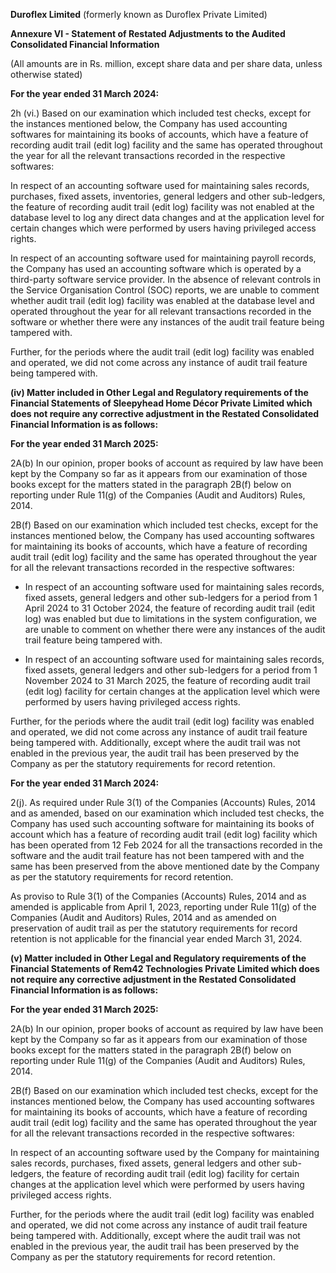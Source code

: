 **Duroflex Limited** (formerly known as Duroflex Private Limited)

**Annexure VI - Statement of Restated Adjustments to the Audited Consolidated Financial Information**

(All amounts are in Rs. million, except share data and per share data, unless otherwise stated)

**For the year ended 31 March 2024:**

2h (vi.) Based on our examination which included test checks, except for the instances mentioned below, the Company has used accounting softwares for maintaining its books of accounts, which have a feature of recording audit trail (edit log) facility and the same has operated throughout the year for all the relevant transactions recorded in the respective softwares:

In respect of an accounting software used for maintaining sales records, purchases, fixed assets, inventories, general ledgers and other sub-ledgers, the feature of recording audit trail (edit log) facility was not enabled at the database level to log any direct data changes and at the application level for certain changes which were performed by users having privileged access rights.

In respect of an accounting software used for maintaining payroll records, the Company has used an accounting software which is operated by a third-party software service provider. In the absence of relevant controls in the Service Organisation Control (SOC) reports, we are unable to comment whether audit trail (edit log) facility was enabled at the database level and operated throughout the year for all relevant transactions recorded in the software or whether there were any instances of the audit trail feature being tampered with.

Further, for the periods where the audit trail (edit log) facility was enabled and operated, we did not come across any instance of audit trail feature being tampered with.

**(iv) Matter included in Other Legal and Regulatory requirements of the Financial Statements of Sleepyhead Home Décor Private Limited which does not require any corrective adjustment in the Restated Consolidated Financial Information is as follows:**

**For the year ended 31 March 2025:**

2A(b) In our opinion, proper books of account as required by law have been kept by the Company so far as it appears from our examination of those books except for the matters stated in the paragraph 2B(f) below on reporting under Rule 11(g) of the Companies (Audit and Auditors) Rules, 2014.

2B(f) Based on our examination which included test checks, except for the instances mentioned below, the Company has used accounting softwares for maintaining its books of accounts, which have a feature of recording audit trail (edit log) facility and the same has operated throughout the year for all the relevant transactions recorded in the respective softwares:

- In respect of an accounting software used for maintaining sales records, fixed assets, general ledgers and other sub-ledgers for a period from 1 April 2024 to 31 October 2024, the feature of recording audit trail (edit log) was enabled but due to limitations in the system configuration, we are unable to comment on whether there were any instances of the audit trail feature being tampered with.

- In respect of an accounting software used for maintaining sales records, fixed assets, general ledgers and other sub-ledgers for a period from 1 November 2024 to 31 March 2025, the feature of recording audit trail (edit log) facility for certain changes at the application level which were performed by users having privileged access rights.

Further, for the periods where the audit trail (edit log) facility was enabled and operated, we did not come across any instance of audit trail feature being tampered with. Additionally, except where the audit trail was not enabled in the previous year, the audit trail has been preserved by the Company as per the statutory requirements for record retention.

**For the year ended 31 March 2024:**

2(j). As required under Rule 3(1) of the Companies (Accounts) Rules, 2014 and as amended, based on our examination which included test checks, the Company has used such accounting software for maintaining its books of account which has a feature of recording audit trail (edit log) facility which has been operated from 12 Feb 2024 for all the transactions recorded in the software and the audit trail feature has not been tampered with and the same has been preserved from the above mentioned date by the Company as per the statutory requirements for record retention.

As proviso to Rule 3(1) of the Companies (Accounts) Rules, 2014 and as amended is applicable from April 1, 2023, reporting under Rule 11(g) of the Companies (Audit and Auditors) Rules, 2014 and as amended on preservation of audit trail as per the statutory requirements for record retention is not applicable for the financial year ended March 31, 2024.

**(v) Matter included in Other Legal and Regulatory requirements of the Financial Statements of Rem42 Technologies Private Limited which does not require any corrective adjustment in the Restated Consolidated Financial Information is as follows:**

**For the year ended 31 March 2025:**

2A(b) In our opinion, proper books of account as required by law have been kept by the Company so far as it appears from our examination of those books except for the matters stated in the paragraph 2B(f) below on reporting under Rule 11(g) of the Companies (Audit and Auditors) Rules, 2014.

2B(f) Based on our examination which included test checks, except for the instances mentioned below, the Company has used accounting softwares for maintaining its books of accounts, which have a feature of recording audit trail (edit log) facility and the same has operated throughout the year for all the relevant transactions recorded in the respective softwares:

In respect of an accounting software used by the Company for maintaining sales records, purchases, fixed assets, general ledgers and other sub-ledgers, the feature of recording audit trail (edit log) facility for certain changes at the application level which were performed by users having privileged access rights.

Further, for the periods where the audit trail (edit log) facility was enabled and operated, we did not come across any instance of audit trail feature being tampered with. Additionally, except where the audit trail was not enabled in the previous year, the audit trail has been preserved by the Company as per the statutory requirements for record retention.